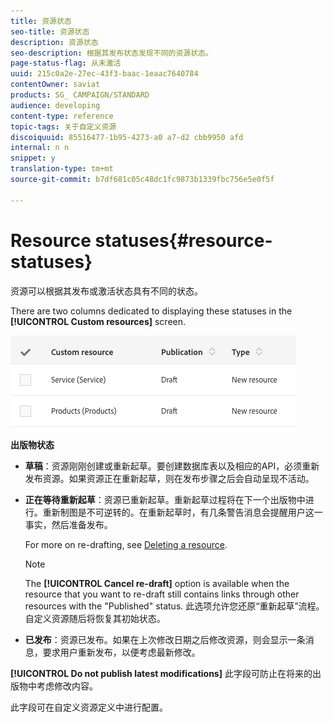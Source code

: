 ```yaml
---
title: 资源状态
seo-title: 资源状态
description: 资源状态
seo-description: 根据其发布状态发现不同的资源状态。
page-status-flag: 从未激活
uuid: 215c0a2e-27ec-43f3-baac-1eaac7640784
contentOwner: saviat
products: SG_ CAMPAIGN/STANDARD
audience: developing
content-type: reference
topic-tags: 关于自定义资源
discoiquuid: 85516477-1b95-4273-a0 a7-d2 cbb9950 afd
internal: n n
snippet: y
translation-type: tm+mt
source-git-commit: b7df681c05c48dc1fc9873b1339fbc756e5e0f5f

---
```



# Resource statuses{#resource-statuses}

资源可以根据其发布或激活状态具有不同的状态。

There are two columns dedicated to displaying these statuses in the **[!UICONTROL Custom resources]** screen.

![](assets/schema_colonne_1.png)

**出版物状态**

* **草稿**：资源刚刚创建或重新起草。要创建数据库表以及相应的API，必须重新发布资源。如果资源正在重新起草，则在发布步骤之后会自动呈现不活动。
* **正在等待重新起草**：资源已重新起草。重新起草过程将在下一个出版物中进行。重新制图是不可逆转的。在重新起草时，有几条警告消息会提醒用户这一事实，然后准备发布。

   For more on re-drafting, see [Deleting a resource](../../developing/using/deleting-a-resource.md).

   >[!NOTE]
   >
   >The **[!UICONTROL Cancel re-draft]** option is available when the resource that you want to re-draft still contains links through other resources with the "Published" status. 此选项允许您还原“重新起草”流程。自定义资源随后将恢复其初始状态。

* **已发布**：资源已发布。如果在上次修改日期之后修改资源，则会显示一条消息，要求用户重新发布，以便考虑最新修改。

**[!UICONTROL Do not publish latest modifications]** 此字段可防止在将来的出版物中考虑修改内容。

此字段可在自定义资源定义中进行配置。
